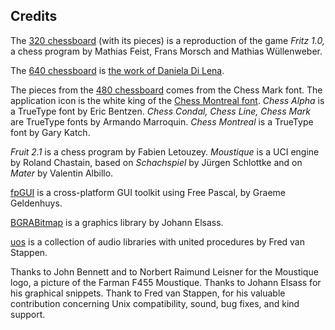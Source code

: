 
## Credits

The [320 chessboard](https://raw.githubusercontent.com/rchastain/eschecs/master/styles/1.png) (with its pieces) is a reproduction of the game *Fritz 1.0,* a chess program by Mathias Feist, Frans Morsch and Mathias Wüllenweber.

The [640 chessboard](https://raw.githubusercontent.com/rchastain/eschecs/master/styles/5.png) is [the work of Daniela Di Lena](https://dilena.de/chess-artwork-pieces-and-board-art-assets).

The pieces from the [480 chessboard](https://raw.githubusercontent.com/rchastain/eschecs/master/styles/2.png) comes from the Chess Mark font. The application icon is the white king of the [Chess Montreal font](http://alcor.concordia.ca/~gpkatch/montreal_font.html). *Chess Alpha* is a TrueType font by Eric Bentzen. *Chess Condal, Chess Line, Chess Mark* are TrueType fonts by Armando Marroquin. *Chess Montreal* is a TrueType font by Gary Katch.

*Fruit 2.1* is a chess program by Fabien Letouzey. *Moustique* is a UCI engine by Roland Chastain, based on *Schachspiel* by Jürgen Schlottke and on *Mater* by Valentin Albillo.

[fpGUI](https://github.com/graemeg/fpGUI) is a cross-platform GUI toolkit using Free Pascal, by Graeme Geldenhuys.

[BGRABitmap](https://github.com/bgrabitmap/bgrabitmap) is a graphics library by Johann Elsass.

[uos](https://github.com/fredvs/uos) is a collection of audio libraries with united procedures by Fred van Stappen.

Thanks to John Bennett and to Norbert Raimund Leisner for the Moustique logo, a picture of the Farman F455 Moustique. Thanks to Johann Elsass for his graphical snippets. Thank to Fred van Stappen, for his valuable contribution concerning Unix compatibility, sound, bug fixes, and kind support.
